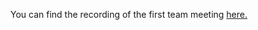 You can find the recording of the first team meeting [here.](https://youtu.be/UmlXR5dzWPo?si=uHqm-MqAQkD2KfkT)

